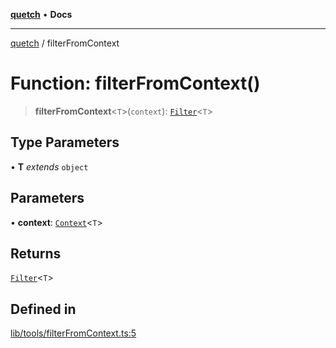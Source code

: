[**quetch**](../README.md) • **Docs**

***

[quetch](../README.md) / filterFromContext

# Function: filterFromContext()

> **filterFromContext**\<`T`\>(`context`): [`Filter`](../type-aliases/Filter.md)\<`T`\>

## Type Parameters

• **T** *extends* `object`

## Parameters

• **context**: [`Context`](../type-aliases/Context.md)\<`T`\>

## Returns

[`Filter`](../type-aliases/Filter.md)\<`T`\>

## Defined in

[lib/tools/filterFromContext.ts:5](https://github.com/nevoland/quetch/blob/b70842cb9761fe7c217edef26e0fbc90449abccb/lib/tools/filterFromContext.ts#L5)

